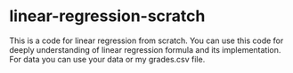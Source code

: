 # linear-regression-scratch
This is a code for linear regression from scratch. You can use this code for deeply understanding of linear regression formula and its implementation.
For data you can use your data or my grades.csv file.
